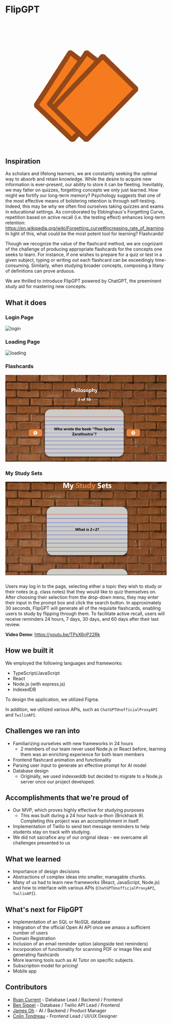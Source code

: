 # FlipGPT
<!-- Display image file FlipGPT.png -->
![Logo](FlipGPT.png)
## Inspiration
As scholars and lifelong learners, we are constantly seeking the optimal way to absorb and retain knowledge. While the desire to acquire new information is ever-present, our ability to store it can be fleeting. Inevitably, we may falter on quizzes, forgetting concepts we only just learned. How might we fortify our long-term memory? Psychology suggests that one of the most effective means of bolstering retention is through self-testing. Indeed, this may be why we often find ourselves taking quizzes and exams in educational settings. As corroborated by Ebbinghaus's Forgetting Curve, repetition based on active recall (i.e. the testing effect) enhances long-term retention: https://en.wikipedia.org/wiki/Forgetting_curve#Increasing_rate_of_learning. In light of this, what could be the most potent tool for learning? Flashcards!

Though we recognize the value of the flashcard method, we are cognizant of the challenge of producing appropriate flashcards for the concepts one seeks to learn. For instance, if one wishes to prepare for a quiz or test in a given subject, typing or writing out each flashcard can be exceedingly time-consuming. Similarly, when studying broader concepts, composing a litany of definitions can prove arduous.

We are thrilled to introduce FlipGPT powered by ChatGPT, the preeminent study aid for mastering new concepts.

## What it does
### Login Page
![login](UI/flipgpt/src/assets/images/FlipGPT_login.png)
### Loading Page
![loading](UI/flipgpt/src/assets/images/FlipGPT_loading.png)
### Flashcards
![flashcards](UI/flipgpt/src/assets/images/FlipGPT_flashcards.png)
### My Study Sets
![study_sets](UI/flipgpt/src/assets/images/FlipGPT_study_sets.png)
###
Users may log in to the page, selecting either a topic they wish to study or their notes (e.g. class notes) that they would like to quiz themselves on. After choosing their selection from the drop-down menu, they may enter their input in the prompt box and click the search button. In approximately 30 seconds, FlipGPT will generate all of the requisite flashcards, enabling users to study by flipping through them. To facilitate active recall, users will receive reminders 24 hours, 7 days, 30 days, and 60 days after their last review.

**Video Demo**: https://youtu.be/TPsX6nP22Rk

## How we built it
We employed the following languages and frameworks:
- TypeScript/JavaScript
- React
- Node.js (with express.js)
- IndexedDB

To design the application, we utilized Figma.

In addition, we utilized various APIs, such as `ChatGPTUnofficialProxyAPI` and `TwilioAPI`.

## Challenges we ran into
- Familiarizing ourselves with new frameworks in 24 hours
    - 2 members of our team never used Node.js or React before, learning them was an enriching experience for both team members
- Frontend flashcard animation and functionality
- Parsing user input to generate an effective prompt for AI model
- Database design
    - Originally, we used indexxeddb but decided to migrate to a Node.js server once our project developed.  

## Accomplishments that we're proud of
- Our MVP, which proves highly effective for studying purposes
    - This was built during a 24 hour hack-a-thon (Brickhack 9). Completing this project was an accomplishment in itself.
- Implementation of Twilio to send text message reminders to help students stay on track with studying. 
- We did not sacrafice any of our original ideas - we overcame all challenges presented to us

## What we learned
- Importance of design decisions
- Abstractions of complex ideas into smaller, managable chunks. 
- Many of us had to learn new frameworks (React, JavaScript, Node.js) and how to interface with various APIs (`ChatGPTUnofficialProxyAPI`, `TwilioAPI`).

## What's next for FlipGPT
- Implementation of an SQL or NoSQL database
- Integration of the official Open AI API once we amass a sufficient number of users
- Domain Registration
- Inclusion of an email reminder option (alongside text reminders)
- Incorporation of functionality for scanning PDF or image files and generating flashcards
- More learning tools such as AI Tutor on specific subjects.
- Subscription model for pricing!
- Mobile app

## Contributors
- [Ryan Current](https://github.com/Ryan-Current) - Database Lead / Backend / Frontend
- [Ben Sippel](https://github.com/brs6412) - Database / Twilio API Lead / Frontend
- [James Oh](https://github.com/jamesoh3928) - AI / Backend / Product Manager
- [Colin Tondreau](https://github.com/CTB333) - Frontend Lead / UI/UX Designer